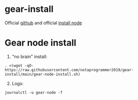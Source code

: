 # gear-install

Official [github](https://github.com/gear-tech) and official [install node](https://wiki.gear-tech.io/node/setting-up)

# Gear node install

   1. "no brain" install:
   
    . <(wget -qO- https://raw.githubusercontent.com/notaprogrammer2019/gear-install/main/gear-node-install.sh)
        
   2. Logs: 
   
    journalctl -u gear-node -f
